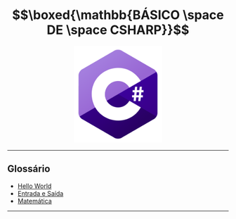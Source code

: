# $$\boxed{\mathbb{BÁSICO \space DE \space CSHARP}}$$

<p align="center">
    <img src="../imagens\R (3).png" width=200>
</p>

---

## Glossário

- [Hello World](HelloWorld/README.md)
- [Entrada e Saída]()
- [Matemática](Matematica/README.md)

---
